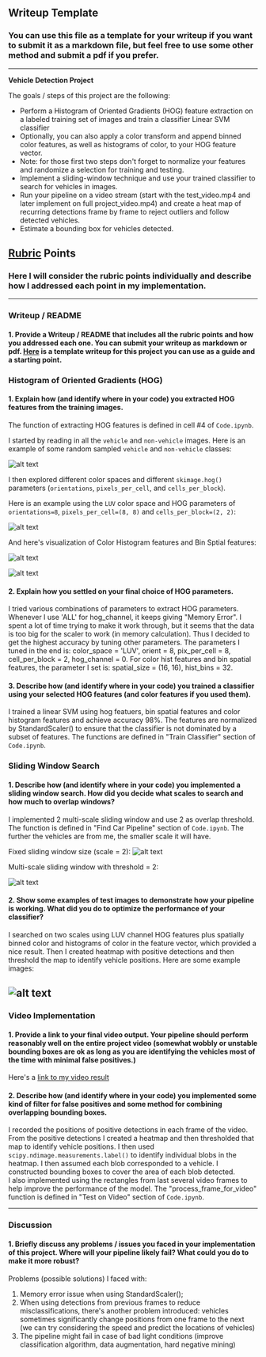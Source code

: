 ## Writeup Template
### You can use this file as a template for your writeup if you want to submit it as a markdown file, but feel free to use some other method and submit a pdf if you prefer.

---

**Vehicle Detection Project**

The goals / steps of this project are the following:

* Perform a Histogram of Oriented Gradients (HOG) feature extraction on a labeled training set of images and train a classifier Linear SVM classifier
* Optionally, you can also apply a color transform and append binned color features, as well as histograms of color, to your HOG feature vector. 
* Note: for those first two steps don't forget to normalize your features and randomize a selection for training and testing.
* Implement a sliding-window technique and use your trained classifier to search for vehicles in images.
* Run your pipeline on a video stream (start with the test_video.mp4 and later implement on full project_video.mp4) and create a heat map of recurring detections frame by frame to reject outliers and follow detected vehicles.
* Estimate a bounding box for vehicles detected.

[//]: # (Image References)
[image1]: ./output_images/image_plot.png
[image2]: ./output_images/hog_features_vis.png
[image3]: ./output_images/color_hist_features_vis.png
[image4]: ./output_images/bin_spatial_features_vis.png
[image5]: ./output_images/pre_heatmap.png
[image6]: ./output_images/apply_heatmap.png
[image7]: ./output_images/label_test_img.png
[video1]: ./project_video_out.mp4
[video2]: ./test_video_out.mp4

## [Rubric](https://review.udacity.com/#!/rubrics/513/view) Points
### Here I will consider the rubric points individually and describe how I addressed each point in my implementation.  

---
### Writeup / README

#### 1. Provide a Writeup / README that includes all the rubric points and how you addressed each one.  You can submit your writeup as markdown or pdf.  [Here](https://github.com/udacity/CarND-Vehicle-Detection/blob/master/writeup_template.md) is a template writeup for this project you can use as a guide and a starting point.  

### Histogram of Oriented Gradients (HOG)

#### 1. Explain how (and identify where in your code) you extracted HOG features from the training images.

The function of extracting HOG features is defined in cell #4 of `Code.ipynb`.  

I started by reading in all the `vehicle` and `non-vehicle` images.  Here is an example of some random sampled `vehicle` and `non-vehicle` classes:

![alt text][image1]

I then explored different color spaces and different `skimage.hog()` parameters (`orientations`, `pixels_per_cell`, and `cells_per_block`).  

Here is an example using the `LUV` color space and HOG parameters of `orientations=8`, `pixels_per_cell=(8, 8)` and `cells_per_block=(2, 2)`:


![alt text][image2]

And here's visualization of Color Histogram features and Bin Sptial features:

![alt text][image3]

![alt text][image4]

#### 2. Explain how you settled on your final choice of HOG parameters.

I tried various combinations of parameters to extract HOG parameters. Whenever I use 'ALL' for hog_channel, it keeps giving "Memory Error". I spent a lot of time trying to make it work through, but it seems that the data is too big for the scaler to work (in memory calculation). Thus I decided to get the highest accuracy by tuning other parameters. The parameters I tuned in the end is: color_space = 'LUV', orient = 8, pix_per_cell = 8, cell_per_block = 2, hog_channel = 0. 
For color hist features and bin spatial features, the parameter I set is: spatial_size = (16, 16), hist_bins = 32.

#### 3. Describe how (and identify where in your code) you trained a classifier using your selected HOG features (and color features if you used them).

I trained a linear SVM using hog featuers, bin spatial features and color histogram features and achieve accuracy 98%. The features are normalized by StandardScaler() to ensure that the classifier is not dominated by a subset of features. The functions are defined in "Train Classifier" section of `Code.ipynb`. 

### Sliding Window Search

#### 1. Describe how (and identify where in your code) you implemented a sliding window search.  How did you decide what scales to search and how much to overlap windows?

I implemented 2 multi-scale sliding window and use 2 as overlap threshold. The function is defined in "Find Car Pipeline" section of `Code.ipynb`. The further the vehicles are from me, the smaller scale it will have. 

Fixed sliding window size (scale = 2):
![alt text][image5]

Multi-scale sliding window with threshold = 2:

![alt text][image6]

#### 2. Show some examples of test images to demonstrate how your pipeline is working.  What did you do to optimize the performance of your classifier?

I searched on two scales using LUV channel HOG features plus spatially binned color and histograms of color in the feature vector, which provided a nice result.  Then I created heatmap with positive detections and then threshold the map to identify vehicle positions. Here are some example images:

![alt text][image7]
---

### Video Implementation

#### 1. Provide a link to your final video output.  Your pipeline should perform reasonably well on the entire project video (somewhat wobbly or unstable bounding boxes are ok as long as you are identifying the vehicles most of the time with minimal false positives.)
Here's a [link to my video result](./project_video.mp4)


#### 2. Describe how (and identify where in your code) you implemented some kind of filter for false positives and some method for combining overlapping bounding boxes.

I recorded the positions of positive detections in each frame of the video.  From the positive detections I created a heatmap and then thresholded that map to identify vehicle positions.  I then used `scipy.ndimage.measurements.label()` to identify individual blobs in the heatmap.  I then assumed each blob corresponded to a vehicle.  I constructed bounding boxes to cover the area of each blob detected.  
I also implemented using the rectangles from last several video frames to help improve the performance of the model.
The "process_frame_for_video" function is defined in "Test on Video" section of `Code.ipynb`. 


---

### Discussion

#### 1. Briefly discuss any problems / issues you faced in your implementation of this project.  Where will your pipeline likely fail?  What could you do to make it more robust?

Problems (possible solutions) I faced with:
1. Memory error issue when using StandardScaler();
2. When using detections from previous frames to reduce misclassifications, there's another problem introduced: vehicles sometimes significantly change positions from one frame to the next (we can try considering the speed and predict the locations of vehicles)
3. The pipeline might fail in case of bad light conditions (improve classification algorithm, data augmentation, hard negative mining)
